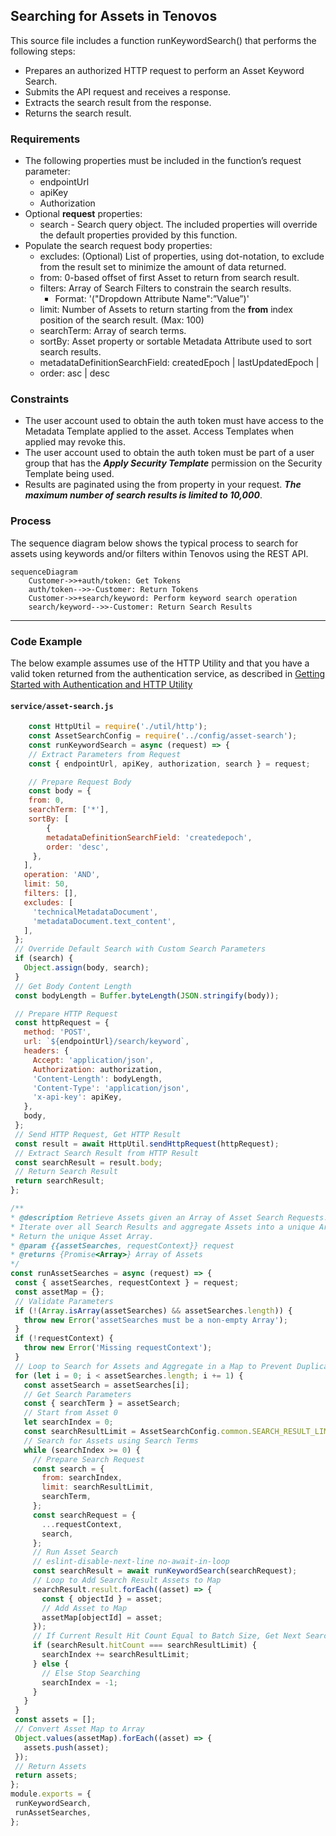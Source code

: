 ## Searching for Assets in Tenovos

This source file includes a function runKeywordSearch() that performs the following steps:
- Prepares an authorized HTTP request to perform an Asset Keyword Search.
- Submits the API request and receives a response.
- Extracts the search result from the response.
- Returns the search result.


### Requirements

- The following properties must be included in the function’s request parameter:
    - endpointUrl
    - apiKey
    - Authorization
- Optional **request** properties:
    - search - Search query object.  The included properties will override the default properties provided by this function.
- Populate the search request body properties:
    - excludes: (Optional) List of properties, using dot-notation, to exclude from the result set to minimize the amount of data returned.
    - from: 0-based offset of first Asset to return from search result.
    - filters: Array of Search Filters to constrain the search results.
        - Format: '("Dropdown Attribute Name":”Value”)'
    - limit: Number of Assets to return starting from the **from** index position of the search result. (Max: 100)
    - searchTerm: Array of search terms.
    - sortBy: Asset property or sortable Metadata Attribute used to sort search results.
    - metadataDefinitionSearchField: createdEpoch | lastUpdatedEpoch | <Sortable metadata_definition_search_field>
    - order: asc | desc

### Constraints
- The user account used to obtain the auth token must have access to the Metadata Template applied to the asset.  Access Templates when applied may revoke this.
- The user account used to obtain the auth token must be part of a user group that has the ***Apply Security Template*** permission on the Security Template being used.
- Results are paginated using the from property in your request.  ***The maximum number of search results is limited to 10,000***.

### Process

The sequence diagram below shows the typical process to search for assets using keywords and/or filters within Tenovos using the REST API.

```mermaid
sequenceDiagram
    Customer->>+auth/token: Get Tokens
    auth/token-->>-Customer: Return Tokens
    Customer->>+search/keyword: Perform keyword search operation
    search/keyword-->>-Customer: Return Search Results
```
***

### Code Example

The below example assumes use of the HTTP Utility and that you have a valid token returned from the authentication service, as described in [Getting Started with Authentication and HTTP Utility](authenticating.md)

#### **`service/asset-search.js`**
```javascript
    const HttpUtil = require('./util/http');
    const AssetSearchConfig = require('../config/asset-search');
    const runKeywordSearch = async (request) => {
    // Extract Parameters from Request
    const { endpointUrl, apiKey, authorization, search } = request;

    // Prepare Request Body
    const body = {
    from: 0,
    searchTerm: ['*'],
    sortBy: [
        {
        metadataDefinitionSearchField: 'createdepoch',
        order: 'desc',
     },
   ],
   operation: 'AND',
   limit: 50,
   filters: [],
   excludes: [
     'technicalMetadataDocument',
     'metadataDocument.text_content',
   ],
 };
 // Override Default Search with Custom Search Parameters
 if (search) {
   Object.assign(body, search);
 }
 // Get Body Content Length
 const bodyLength = Buffer.byteLength(JSON.stringify(body));

 // Prepare HTTP Request
 const httpRequest = {
   method: 'POST',
   url: `${endpointUrl}/search/keyword`,
   headers: {
     Accept: 'application/json',
     Authorization: authorization,
     'Content-Length': bodyLength,
     'Content-Type': 'application/json',
     'x-api-key': apiKey,
   },
   body,
 };
 // Send HTTP Request, Get HTTP Result
 const result = await HttpUtil.sendHttpRequest(httpRequest);
 // Extract Search Result from HTTP Result
 const searchResult = result.body;
 // Return Search Result
 return searchResult;
};

/**
* @description Retrieve Assets given an Array of Asset Search Requests.
* Iterate over all Search Results and aggregate Assets into a unique Array of Assets.
* Return the unique Asset Array.
* @param {{assetSearches, requestContext}} request
* @returns {Promise<Array>} Array of Assets
*/
const runAssetSearches = async (request) => {
 const { assetSearches, requestContext } = request;
 const assetMap = {};
 // Validate Parameters
 if (!(Array.isArray(assetSearches) && assetSearches.length)) {
   throw new Error('assetSearches must be a non-empty Array');
 }
 if (!requestContext) {
   throw new Error('Missing requestContext');
 }
 // Loop to Search for Assets and Aggregate in a Map to Prevent Duplicates
 for (let i = 0; i < assetSearches.length; i += 1) {
   const assetSearch = assetSearches[i];
   // Get Search Parameters
   const { searchTerm } = assetSearch;
   // Start from Asset 0
   let searchIndex = 0;
   const searchResultLimit = AssetSearchConfig.common.SEARCH_RESULT_LIMIT;
   // Search for Assets using Search Terms
   while (searchIndex >= 0) {
     // Prepare Search Request
     const search = {
       from: searchIndex,
       limit: searchResultLimit,
       searchTerm,
     };
     const searchRequest = {
       ...requestContext,
       search,
     };
     // Run Asset Search
     // eslint-disable-next-line no-await-in-loop
     const searchResult = await runKeywordSearch(searchRequest);
     // Loop to Add Search Result Assets to Map
     searchResult.result.forEach((asset) => {
       const { objectId } = asset;
       // Add Asset to Map
       assetMap[objectId] = asset;
     });
     // If Current Result Hit Count Equal to Batch Size, Get Next Search Result Page
     if (searchResult.hitCount === searchResultLimit) {
       searchIndex += searchResultLimit;
     } else {
       // Else Stop Searching
       searchIndex = -1;
     }
   }
 }
 const assets = [];
 // Convert Asset Map to Array
 Object.values(assetMap).forEach((asset) => {
   assets.push(asset);
 });
 // Return Assets
 return assets;
};
module.exports = {
 runKeywordSearch,
 runAssetSearches,
};
```